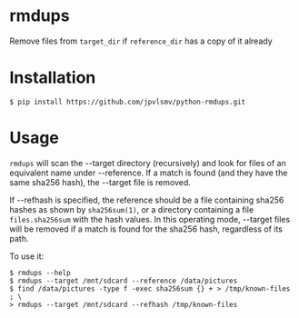 # rmdups

Remove files from `target_dir` if `reference_dir` has a copy of it already

# Installation

    $ pip install https://github.com/jpvlsmv/python-rmdups.git


# Usage

`rmdups` will scan the --target directory (recursively) and look for files
of an equivalent name under --reference.  If a match is found (and they
have the same sha256 hash), the --target file is removed.

If --refhash is specified, the reference should be a file containing
sha256 hashes as shown by `sha256sum(1)`, or a directory containing a file
`files.sha256sum` with the hash values.  In this operating mode, --target
files will be removed if a match is found for the sha256 hash, regardless
of its path.

To use it:

    $ rmdups --help
    $ rmdups --target /mnt/sdcard --reference /data/pictures
    $ find /data/pictures -type f -exec sha256sum {} + > /tmp/known-files ; \
    > rmdups --target /mnt/sdcard --refhash /tmp/known-files

